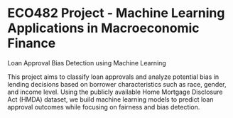 # ECO482 Project - Machine Learning Applications in Macroeconomic Finance
Loan Approval Bias Detection using Machine Learning

This project aims to classify loan approvals and analyze potential bias in lending decisions based on borrower characteristics such as race, gender, and income level. Using the publicly available Home Mortgage Disclosure Act (HMDA) dataset, we build machine learning models to predict loan approval outcomes while focusing on fairness and bias detection.

